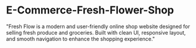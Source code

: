 # E-Commerce-Fresh-Flower-Shop
"Fresh Flow is a modern and user-friendly online shop website designed for selling fresh produce and groceries. Built with clean UI, responsive layout, and smooth navigation to enhance the shopping experience."
